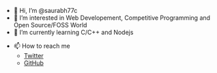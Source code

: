 - 👋 Hi, I’m @saurabh77c
- 👀 I’m interested in Web Developement, Competitive Programming and Open Source/FOSS World
- 🌱 I’m currently learning C/C++ and Nodejs
<!-- - 💞️ I’m looking to collaborate on ... -->
- 📫 How to reach me
  - [Twitter](https://twitter.com/Saurabh77c)
  - [GitHub](https://github.com/Saurabh77c)

<!---
saurabh77c/saurabh77c is a ✨ special ✨ repository because its `README.md` (this file) appears on your GitHub profile.
You can click the Preview link to take a look at your changes.
--->

